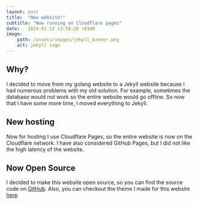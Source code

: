 ```yaml
---
layout: post
title:  "New website!"
subtitle: "Now running on Cloudflare pages"
date:   2024-01-12 13:58:28 +0100
image:
    path: /assets/images/jekyll_banner.png
    alt: jekyll logo
---
```

## Why?

I decided to move from my golang website to a Jekyll website because I had numerous problems with my old solution. For example, sometimes the database would not work so the entire website would go offline.
So now that I have some more time, I moved everything to Jekyll.

## New hosting

Now for hosting I use Cloudflare Pages, so the entire website is now on the Cloudflare network.
I have also considered GitHub Pages, but I did not like the high latency of the website.

## Now Open Source

I decided to make this website open source, so you can find the source code on [GitHub](https://github.com/jotonedev/blog). Also, you can checkout the theme I made for this website [here](https://github.com/jotonedev/tallneck).
